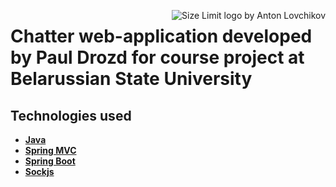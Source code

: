 <img src="https://www.bsu.by/Cache/Page/653933.jpg" align="right"
     title="Size Limit logo by Anton Lovchikov">
 <h1>Chatter web-application developed by Paul Drozd for course project at Belarussian State University</h1>

 ## Technologies used
 
 * **[Java](https://www.oracle.com/technetwork/java/javase/documentation/index.html)**
* **[Spring MVC](https://docs.spring.io/spring/docs/current/spring-framework-reference/web.html)**
* **[Spring Boot](http://spring.io/projects/spring-boot)**
* **[Sockjs](https://github.com/sockjs/sockjs-client)**
